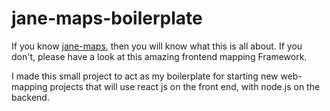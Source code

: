 # jane-maps-boilerplate
 If you know [jane-maps]('https://github.com/NYCPlanning/jane-maps'), then you will know what this is all about. If you don't, please have a look at this amazing frontend mapping Framework.

I made this small project to act as my boilerplate for starting new web-mapping  projects that will use react js on the front end, with node.js on the backend.
